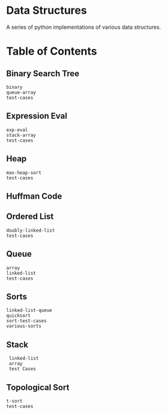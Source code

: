 # Data Structures
A series of python implementations of various data structures. 

# Table of Contents
## Binary Search Tree
    binary 
    queue-array
    test-cases
## Expression Eval
    exp-eval
    stack-array
    test-cases
## Heap
    max-heap-sort
    test-cases
## Huffman Code
## Ordered List
    doubly-linked-list
    test-cases
## Queue
    array
    linked-list
    test-cases
## Sorts
    linked-list-queue
    quicksort
    sort-test-cases
    various-sorts
## Stack
     linked-list
     array
     test Cases
## Topological Sort
    t-sort
    test-cases
    

  
    

